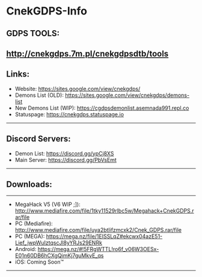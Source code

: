# CnekGDPS-Info
## GDPS TOOLS:
http://cnekgdps.7m.pl/cnekgdpsdtb/tools
---
## Links:
* Website: https://sites.google.com/view/cnekgdps/
* Demons List (OLD): https://sites.google.com/view/cnekgdps/demons-list
* New Demons List (WIP): https://cgdpsdemonlist.asemnada991.repl.co
* Statuspage: https://cnekgdps.statuspage.io
---
## Discord Servers:
* Demon List: https://discord.gg/ypCj8XS
* Main Server: https://discord.gg/PbVsEmt
---
## Downloads:
---
* MegaHack V5 (V6 WIP ;]): http://www.mediafire.com/file/1tky11529rlbc5w/Megahack+CnekGDPS.rar/file
* PC (Mediafire): http://www.mediafire.com/file/uya2btlifzmcxk2/Cnek_GDPS.rar/file
* PC (MEGA): https://mega.nz/file/1EISSLqZ#ekcwx04azE51-Lief_jwpWuIztqscJl8yYRJs29ENRk
* Android: https://mega.nz/#!5FRgWTTL!ro6f_v06W3OESx-E01n60DB6hCXgQimKj7guMkvE_qs
* iOS: Coming Soon™
---
